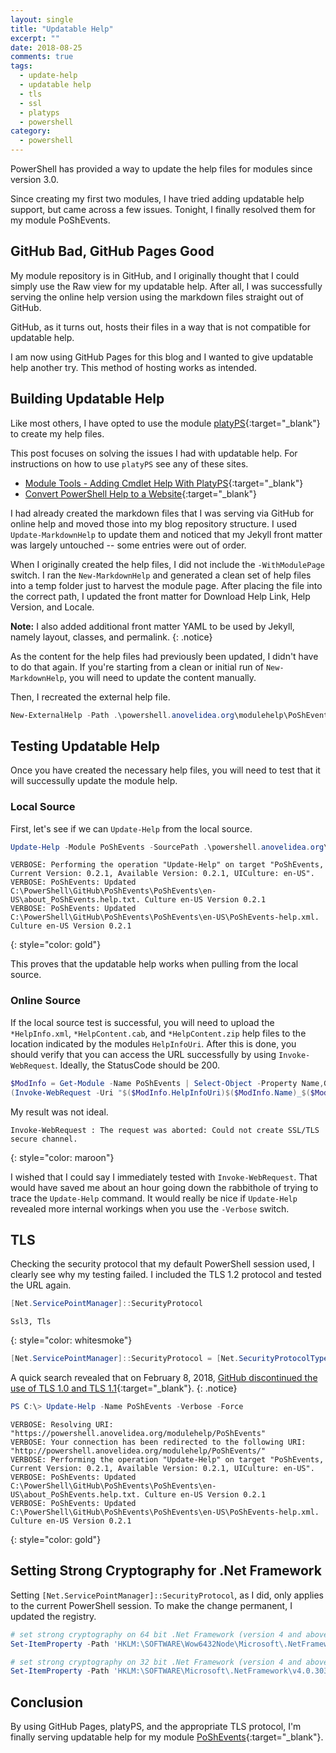 ```yaml
---
layout: single
title: "Updatable Help"
excerpt: ""
date: 2018-08-25
comments: true
tags:
  - update-help
  - updatable help
  - tls
  - ssl
  - platyps
  - powershell
category:
  - powershell
---
```


PowerShell has provided a way to update the help files for modules since version 3.0.

Since creating my first two modules, I have tried adding updatable help support, but came across a few issues. Tonight,
I finally resolved them for my module PoShEvents.

## GitHub Bad, GitHub Pages Good

My module repository is in GitHub, and I originally thought that I could simply use the Raw view for my updatable help.
After all, I was successfully serving the online help version using the markdown files straight out of GitHub.

GitHub, as it turns out, hosts their files in a way that is not compatible for updatable help.

I am now using GitHub Pages for this blog and I wanted to give updatable help another try. This method of hosting works
as intended.

## Building Updatable Help

Like most others, I have opted to use the module [platyPS](https://github.com/PowerShell/platyPS){:target="_blank"} to
create my help files.

This post focuses on solving the issues I had with updatable help. For instructions on how to use `platyPS` see any of
these sites.

* [Module Tools - Adding Cmdlet Help With PlatyPS](https://overpoweredshell.com/Module-Tools-Adding-Cmdlet-Help-With-PlatyPS/){:target="_blank"}
* [Convert PowerShell Help to a Website](https://ntsystems.it/post/converting-powershell-help-a-website){:target="_blank"}

I had already created the markdown files that I was serving via GitHub for online help and moved those into my blog
repository structure. I used `Update-MarkdownHelp` to update them and noticed that my Jekyll front matter was largely
untouched -- some entries were out of order.

When I originally created the help files, I did not include the `-WithModulePage` switch. I ran the `New-MarkdownHelp`
and generated a clean set of help files into a temp folder just to harvest the module page. After placing the file into
the correct path, I updated the front matter for Download Help Link, Help Version, and Locale.

**Note:** I also added additional front matter YAML to be used by Jekyll, namely layout, classes, and permalink.
{: .notice}

As the content for the help files had previously been updated, I didn't have to do that again. If you're starting from a
clean or initial run of `New-MarkdownHelp`, you will need to update the content manually.

Then, I recreated the external help file.

```powershell
New-ExternalHelp -Path .\powershell.anovelidea.org\modulehelp\PoShEvents -OutputPath .\PoShEvents\PoShEvents\en-US\ -Force
```

## Testing Updatable Help

Once you have created the necessary help files, you will need to test that it will successully update the module help.

### Local Source

First, let's see if we can `Update-Help` from the local source.

```powershell
Update-Help -Module PoShEvents -SourcePath .\powershell.anovelidea.org\modulehelp\PoShEvents\ -Force -Verbose
```

```console
VERBOSE: Performing the operation "Update-Help" on target "PoShEvents, Current Version: 0.2.1, Available Version: 0.2.1, UICulture: en-US".
VERBOSE: PoShEvents: Updated C:\PowerShell\GitHub\PoShEvents\PoShEvents\en-US\about_PoShEvents.help.txt. Culture en-US Version 0.2.1
VERBOSE: PoShEvents: Updated C:\PowerShell\GitHub\PoShEvents\PoShEvents\en-US\PoShEvents-help.xml. Culture en-US Version 0.2.1
```
{: style="color: gold"}

This proves that the updatable help works when pulling from the local source.

### Online Source

If the local source test is successful, you will need to upload the `*HelpInfo.xml`, `*HelpContent.cab`, and
`*HelpContent.zip` help files to the location indicated by the modules `HelpInfoUri`. After this is done, you should
verify that you can access the URL successfully by using `Invoke-WebRequest`. Ideally, the StatusCode should be 200.

```powershell
$ModInfo = Get-Module -Name PoShEvents | Select-Object -Property Name,Guid,HelpInfoURI
(Invoke-WebRequest -Uri "$($ModInfo.HelpInfoUri)$($ModInfo.Name)_$($ModInfo.Guid)_HelpInfo.xml").StatusCode
```

My result was not ideal.

```console
Invoke-WebRequest : The request was aborted: Could not create SSL/TLS secure channel.
```
{: style="color: maroon"}

I wished that I could say I immediately tested with `Invoke-WebRequest`. That would have saved me about an hour going
down the rabbithole of trying to trace the `Update-Help` command. It would really be nice if `Update-Help` revealed more
internal workings when you use the `-Verbose` switch.

## TLS

Checking the security protocol that my default PowerShell session used, I clearly see why my testing failed. I included
the TLS 1.2 protocol and tested the URL again.

```powershell
[Net.ServicePointManager]::SecurityProtocol
```

```console
Ssl3, Tls
```
{: style="color: whitesmoke"}

```powershell
[Net.ServicePointManager]::SecurityProtocol = [Net.SecurityProtocolType]::Tls,[Net.SecurityProtocolType]::Tls11,[Net.SecurityProtocolType]::Tls12
```

A quick search revealed that on February 8, 2018, [GitHub discontinued the use of TLS 1.0 and TLS 1.1](https://githubengineering.com/crypto-removal-notice/){:target="_blank"}.
{: .notice}

```powershell
PS C:\> Update-Help -Name PoShEvents -Verbose -Force
```

```console
VERBOSE: Resolving URI: "https://powershell.anovelidea.org/modulehelp/PoShEvents"
VERBOSE: Your connection has been redirected to the following URI: "http://powershell.anovelidea.org/modulehelp/PoShEvents/"
VERBOSE: Performing the operation "Update-Help" on target "PoShEvents, Current Version: 0.2.1, Available Version: 0.2.1, UICulture: en-US".
VERBOSE: PoShEvents: Updated C:\PowerShell\GitHub\PoShEvents\PoShEvents\en-US\about_PoShEvents.help.txt. Culture en-US Version 0.2.1
VERBOSE: PoShEvents: Updated C:\PowerShell\GitHub\PoShEvents\PoShEvents\en-US\PoShEvents-help.xml. Culture en-US Version 0.2.1
```
{: style="color: gold"}

## Setting Strong Cryptography for .Net Framework

Setting `[Net.ServicePointManager]::SecurityProtocol`, as I did, only applies to the current PowerShell session. To make
the change permanent, I updated the registry.

```powershell
# set strong cryptography on 64 bit .Net Framework (version 4 and above)
Set-ItemProperty -Path 'HKLM:\SOFTWARE\Wow6432Node\Microsoft\.NetFramework\v4.0.30319' -Name 'SchUseStrongCrypto' -Value '1' -Type DWord

# set strong cryptography on 32 bit .Net Framework (version 4 and above)
Set-ItemProperty -Path 'HKLM:\SOFTWARE\Microsoft\.NetFramework\v4.0.30319' -Name 'SchUseStrongCrypto' -Value '1' -Type DWord
```

## Conclusion

By using GitHub Pages, platyPS, and the appropriate TLS protocol, I'm finally serving updatable help for my module
[PoShEvents](https://github.com/thedavecarroll/PoShEvents){:target="_blank"}.
